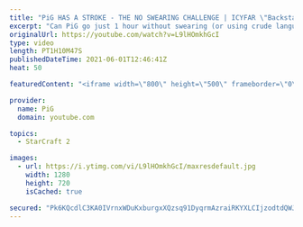 ```yaml
---
title: "PiG HAS A STROKE - THE NO SWEARING CHALLENGE | ICYFAR \"Backstabs!\" Compilation"
excerpt: "Can PiG go just 1 hour without swearing (or using crude language or innuendos)? Seriously hilarious challenge for PiG only, because no one else relies so much on swearing and innuendos like he does! The penalty for each infraction was adding 150 seconds to the subathon timer.  0:00 Game 1 30:31 Game"
originalUrl: https://youtube.com/watch?v=L9lHOmkhGcI
type: video
length: PT1H10M47S
publishedDateTime: 2021-06-01T12:46:41Z
heat: 50

featuredContent: "<iframe width=\"800\" height=\"500\" frameborder=\"0\" src=\"https://www.youtube.com/embed/L9lHOmkhGcI\" allow=\"accelerometer; autoplay; encrypted-media; gyroscope; picture-in-picture\" allowfullscreen></iframe>"

provider:
  name: PiG
  domain: youtube.com

topics:
  - StarCraft 2

images:
  - url: https://i.ytimg.com/vi/L9lHOmkhGcI/maxresdefault.jpg
    width: 1280
    height: 720
    isCached: true

secured: "Pk6KQcdlC3KA0IVrnxWDuKxburgxXQzsq91DyqrmAzraiRKYXLCIjzodtdQWJ4EPGqPb/9Sfj5+0hox5GoQrMCALDtb4WScoKnlpjIp11eZJo+BECcJoUwO66XnR/fv0F3i54A6lR8rzSo4B4xBmbKGo+0RHGZey5J0GXwMtgGdpRT3nXrmdIDBLMXZrJFiDJAa/hHOkogjzmIJCqoEOMueXbDkW/qJqJy2oK1seqPjT93b0klOtrTi72VJwxEDvxC33tmgr11tDYXPIHhVayVIKUWhX12/TJBtGmc/fgiTjPS32Dlq4efcxMY4nN7mSIAYznVS5XnNadsvFl08XvPYHzLru2gxvXeUckouGK337agynXe6IdT6CwLBVlPvODAj1RYUDt90FEq41Ls57hYHNejmWdzhtBhlDw7T9QFY=;IpnTWv0WXKx49wX2HYj1LQ=="
---
```


